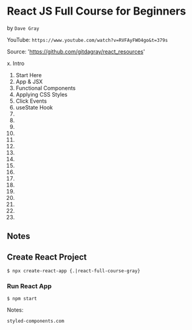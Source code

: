 # React JS Full Course for Beginners
by `Dave Gray`

YouTube: `https://www.youtube.com/watch?v=RVFAyFWO4go&t=379s`

Source: 'https://github.com/gitdagray/react_resources'

 x. Intro
01. Start Here
02. App & JSX
03. Functional Components
04. Applying CSS Styles
05. Click Events
06. useState Hook
07.
08.
09.
10.
11.
12.
13.
14.
15.
16.
17.
18.
19.
20.
21.
22.
23.

## Notes

## Create React Project

`$ npx create-react-app {.|react-full-course-gray}`

### Run React App

`$ npm start`

Notes:

`styled-components.com`